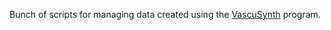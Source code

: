 Bunch of scripts for managing data created using the [VascuSynth](https://github.com/sfu-mial/VascuSynth) program.
